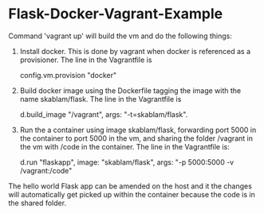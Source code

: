 Flask-Docker-Vagrant-Example
============================

Command 'vagrant up' will build the vm and do the following things:

1) Install docker. This is done by vagrant when docker is referenced as a
provisioner. The line in the Vagrantfile is

    config.vm.provision "docker"

2) Build docker image using the Dockerfile tagging the image with the name
skablam/flask. The line in the Vagrantfile is

    d.build_image "/vagrant", args: "-t=skablam/flask".

3) Run the a container using image skablam/flask, forwarding port 5000 in the
container to port 5000 in the vm, and sharing the folder /vagrant in the vm with
/code in the container. The line in the Vagrantfile is:

    d.run "flaskapp", image: "skablam/flask", args: "-p 5000:5000 -v
    /vagrant:/code"

The hello world Flask app can be amended on the host and it the changes
will automatically get picked up within the container because the code is in the
shared folder.
